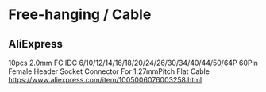 # Free-hanging / Cable

## AliExpress

10pcs 2.0mm FC IDC 6/10/12/14/16/18/20/24/26/30/34/40/44/50/64P 60Pin Female Header Socket Connector For 1.27mmPitch Flat Cable
https://www.aliexpress.com/item/1005006076003258.html